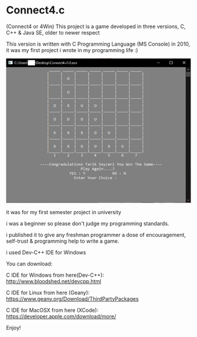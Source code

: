 # Connect4.c
(Connect4 or 4Win) This project is a game developed in three versions, C, C++ &amp; Java SE, older to newer respect

This version is written with C Programming Language (MS Console) in 2010, it was my first project i wrote in my programming life :)

![alt Preview](https://github.com/TarikSeyceri/Connect4.c/blob/master/Connect4.c.v1.0_preview.png?raw=true)

it was for my first semester project in university

i was a beginner so please don't judge my programming standards.

i published it to give any freshman programmer a dose of encouragement, self-trust & programming help to write a game.

i used Dev-C++ IDE for Windows

You can download:

C IDE for Windows from here(Dev-C++): http://www.bloodshed.net/devcpp.html

C IDE for Linux from here (Geany): https://www.geany.org/Download/ThirdPartyPackages

C IDE for MacOSX from here (XCode): https://developer.apple.com/download/more/

Enjoy!
